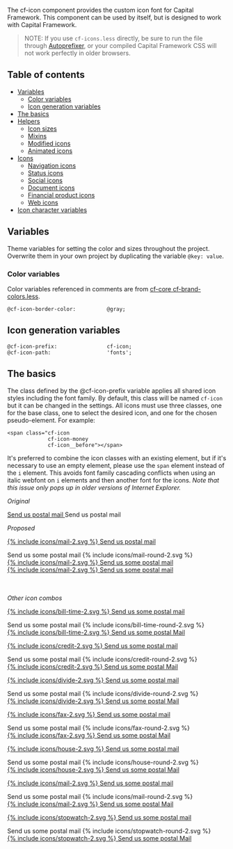 The cf-icon component provides the custom icon font for Capital Framework.
This component can be used by itself, but is designed to work with Capital
Framework.

> NOTE: If you use `cf-icons.less` directly,
  be sure to run the file through
  [Autoprefixer](https://github.com/postcss/autoprefixer),
  or your compiled Capital Framework CSS will
  not work perfectly in older browsers.


## Table of contents

- [Variables](#variables)
    - [Color variables](#color-variables)
    - [Icon generation variables](#icon-generation-variables)
- [The basics](#the-basics)
- [Helpers](#helpers)
    - [Icon sizes](#icon-sizes)
    - [Mixins](#mixins)
    - [Modified icons](#modified-icons)
    - [Animated icons](#animated-icons)
- [Icons](#icons)
    - [Navigation icons](#navigation-icons)
    - [Status icons](#status-icons)
    - [Social icons](#social-icons)
    - [Document icons](#document-icons)
    - [Financial product icons](#financial-product-icons)
    - [Web icons](#web-icons)
- [Icon character variables](#icon-character-variables)


## Variables

Theme variables for setting the color and sizes throughout the project.
Overwrite them in your own project by duplicating the variable `@key: value`.

### Color variables

Color variables referenced in comments are from [cf-core cf-brand-colors.less](https://github.com/cfpb/capital-framework/blob/master/src/cf-core/src/cf-brand-colors.less).


```
@cf-icon-border-color:          @gray;
```

## Icon generation variables

```
@cf-icon-prefix:                cf-icon;
@cf-icon-path:                  'fonts';
```

## The basics

The class defined by the @cf-icon-prefix variable applies all shared icon
styles including the font family. By default, this class will be named
`cf-icon` but it can be changed in the settings. All icons must use three
classes, one for the base class, one to select the desired icon, and one
for the chosen pseudo-element. For example:

```
<span class="cf-icon
             cf-icon-money
             cf-icon__before"></span>
```

It's preferred to combine the icon classes with an existing element, but if
it's necessary to use an empty element, please use the `span` element instead
of the `i` element. This avoids font family cascading conflicts when using an
italic webfont on `i` elements and then another font for the icons.
_Note that this issue only pops up in older versions of Internet Explorer._

_Original_

<a href="#" class="m-list_link">
  <span class="cf-icon
             cf-icon-mail
             cf-icon__before"></span>
  Send us postal mail
</a>

<span class="o-expandable_link">
      <span class="o-expandable_cue
                   o-expandable_cue-close">
            <span class="o-expandable_cue-label">Send us postal mail</span>
            <span class="cf-icon
               cf-icon-mail-round
               cf-icon__"></span>
      </span>
</span>

_Proposed_

<a href="#" class="m-list_link">{% include icons/mail-2.svg %} Send us postal mail</a>

<span class="o-expandable_link">
      <span class="o-expandable_cue
                   o-expandable_cue-close">
            <span class="o-expandable_cue-label">Send us some postal mail</span>
            <span>{% include icons/mail-round-2.svg %}</span>
      </span>
</span>

<div class="m-meta-header">
      <a href="/about-us/newsroom/?categories=blog" class="a-heading a-heading__icon ">
            <span>{% include icons/mail-2.svg %}</span>
            Send us some postal mail
      </a>
</div>

<div>
      <a class="a-btn" href="#">
          <span>{% include icons/mail-2.svg %}</span>
          Send us some postal mail
      </a>
</div><br><br>

_Other icon combos_

<a href="#" class="m-list_link">{% include icons/bill-time-2.svg %} Send us some postal mail</a>

<span class="o-expandable_link">
      <span class="o-expandable_cue
                   o-expandable_cue-close">
            <span class="o-expandable_cue-label">Send us some postal mail</span>
            <span>{% include icons/bill-time-round-2.svg %}</span>
      </span>
</span>

<div class="m-meta-header">
      <a href="/about-us/newsroom/?categories=blog" class="a-heading a-heading__icon ">
            <span>{% include icons/bill-time-2.svg %}</span>
            Send us some postal Mail
      </a>
</div>

<a href="#" class="m-list_link">{% include icons/credit-2.svg %} Send us some postal mail</a>

<span class="o-expandable_link">
      <span class="o-expandable_cue
                   o-expandable_cue-close">
            <span class="o-expandable_cue-label">Send us some postal mail</span>
            <span>{% include icons/credit-round-2.svg %}</span>
      </span>
</span>

<div class="m-meta-header">
      <a href="/about-us/newsroom/?categories=blog" class="a-heading a-heading__icon ">
            <span>{% include icons/credit-2.svg %}</span>
            Send us some postal Mail
      </a>
</div>

<a href="#" class="m-list_link">{% include icons/divide-2.svg %} Send us some postal mail</a>

<span class="o-expandable_link">
      <span class="o-expandable_cue
                   o-expandable_cue-close">
            <span class="o-expandable_cue-label">Send us some postal mail</span>
            <span>{% include icons/divide-round-2.svg %}</span>
      </span>
</span>

<div class="m-meta-header">
      <a href="/about-us/newsroom/?categories=blog" class="a-heading a-heading__icon ">
            <span>{% include icons/divide-2.svg %}</span>
            Send us some postal Mail
      </a>
</div>

<a href="#" class="m-list_link">{% include icons/fax-2.svg %} Send us some postal mail</a>

<span class="o-expandable_link">
      <span class="o-expandable_cue
                   o-expandable_cue-close">
            <span class="o-expandable_cue-label">Send us some postal mail</span>
            <span>{% include icons/fax-round-2.svg %}</span>
      </span>
</span>

<div class="m-meta-header">
      <a href="/about-us/newsroom/?categories=blog" class="a-heading a-heading__icon ">
            <span>{% include icons/fax-2.svg %}</span>
            Send us some postal Mail
      </a>
</div>

<a href="#" class="m-list_link">{% include icons/house-2.svg %} Send us some postal mail</a>

<span class="o-expandable_link">
      <span class="o-expandable_cue
                   o-expandable_cue-close">
            <span class="o-expandable_cue-label">Send us some postal mail</span>
            <span>{% include icons/house-round-2.svg %}</span>
      </span>
</span>

<div class="m-meta-header">
      <a href="/about-us/newsroom/?categories=blog" class="a-heading a-heading__icon ">
            <span>{% include icons/house-2.svg %}</span>
            Send us some postal Mail
      </a>
</div>

<a href="#" class="m-list_link">{% include icons/mail-2.svg %} Send us some postal mail</a>

<span class="o-expandable_link">
      <span class="o-expandable_cue
                   o-expandable_cue-close">
            <span class="o-expandable_cue-label">Send us some postal mail</span>
            <span>{% include icons/mail-round-2.svg %}</span>
      </span>
</span>

<div class="m-meta-header">
      <a href="/about-us/newsroom/?categories=blog" class="a-heading a-heading__icon ">
            <span>{% include icons/mail-2.svg %}</span>
            Send us some postal Mail
      </a>
</div>

<a href="#" class="m-list_link">{% include icons/stopwatch-2.svg %} Send us some postal mail</a>

<span class="o-expandable_link">
      <span class="o-expandable_cue
                   o-expandable_cue-close">
            <span class="o-expandable_cue-label">Send us some postal mail</span>
            <span>{% include icons/stopwatch-round-2.svg %}</span>
      </span>
</span>

<div class="m-meta-header">
      <a href="/about-us/newsroom/?categories=blog" class="a-heading a-heading__icon ">
            <span>{% include icons/stopwatch-2.svg %}</span>
            Send us some postal Mail
      </a>
</div>
